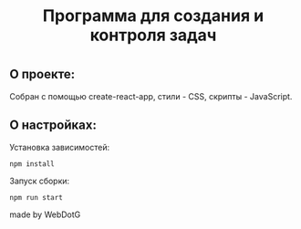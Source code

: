 <h1 align="center">Программа для создания и контроля задач<h1>

## О проекте:
Собран с помощью create-react-app, cтили - CSS, cкрипты - JavaScript.

## О настройках:
Установка зависимостей:

```
npm install
```
Запуск сборки:

```
npm run start
```


made by WebDotG
